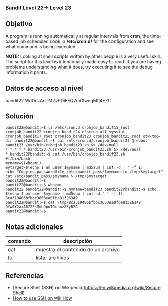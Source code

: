 ### Bandit Level 22→ Level 23

## Objetivo
A program is running automatically at regular intervals from **cron**, the time-based job scheduler. Look in **/etc/cron.d/** for the configuration and see what command is being executed.

**NOTE:** Looking at shell scripts written by other people is a very useful skill. The script for this level is intentionally made easy to read. If you are having problems understanding what it does, try executing it to see the debug information it prints.

## Datos de acceso al nivel
bandit22 
WdDozAdTM2z9DiFEQ2mGlwngMfj4EZff

## Solución
```
bandit22@bandit:~$ ls /etc/cron.d cronjob_bandit15_root cronjob_bandit22 cronjob_bandit24 e2scrub_all sysstat cronjob_bandit17_root cronjob_bandit23 cronjob_bandit25_root otw-tmp-dir bandit22@bandit:~$ cat /etc/cron.d/cronjob_bandit23 @reboot bandit23 /usr/bin/cronjob_bandit23.sh &> /dev/null
* * * * * bandit23 /usr/bin/cronjob_bandit23.sh &> /dev/null
* bandit22@bandit:~$ cat /usr/bin/cronjob_bandit23.sh
#!/bin/bash 
myname=$(whoami) 
mytarget=$(echo I am user $myname | md5sum | cut -d ' ' -f 1)
echo "Copying passwordfile /etc/bandit_pass/$myname to /tmp/$mytarget"
cat /etc/bandit_pass/$myname > /tmp/$mytarget 
bandit22@bandit:~$ 
bandit22@bandit:~$ whoami 
bandit22 bandit22@bandit:~$ myname=bandit23 bandit22@bandit:~$ echo $(echo I am user $myname | md5sum | cut -d ' ' -f 1) 8ca319486bfbbc3663ea0fbe81326349 
bandit22@bandit:~$ cat /tmp/8ca319486bfbbc3663ea0fbe81326349 QYw0Y2aiA672PsMmh9puTQuhoz8SyR2G 
bandit22@bandit:~$

```
## Notas adicionales

| comando | descripción |
|-----|-----|
| cat | muestra el contenido de un archivo |
| ls | listar archivos |

## Referencias
- [Secure Shell (SSH) on Wikipedia](https://en.wikipedia.org/wiki/Secure Shell)
- [How to use SSH on wikiHow](https://www.wikihow.com/Use-SSh)